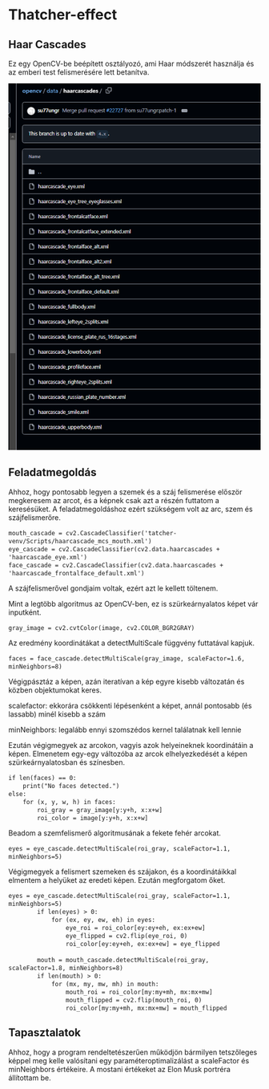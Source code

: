 # Thatcher-effect
## Haar Cascades

Ez egy OpenCV-be beépített osztályozó, ami Haar módszerét használja és az emberi test felismerésére lett betanítva.

![alt text](image.png)

## Feladatmegoldás
Ahhoz, hogy pontosabb legyen a szemek és a száj felismerése először megkeresem az arcot, és a képnek csak azt a részén futtatom a keresésüket. A feladatmegoldáshoz ezért szükségem volt az arc, szem és szájfelismerőre.
```
mouth_cascade = cv2.CascadeClassifier('tatcher-venv/Scripts/haarcascade_mcs_mouth.xml')
eye_cascade = cv2.CascadeClassifier(cv2.data.haarcascades + 'haarcascade_eye.xml')
face_cascade = cv2.CascadeClassifier(cv2.data.haarcascades + 'haarcascade_frontalface_default.xml')
```
A szájfelismerővel gondjaim voltak, ezért azt le kellett töltenem.

Mint a legtöbb algoritmus az OpenCV-ben, ez is szürkeárnyalatos képet vár inputként.
```
gray_image = cv2.cvtColor(image, cv2.COLOR_BGR2GRAY)
```

 Az eredmény koordinátákat a detectMultiScale függvény futtatával kapjuk.
```
faces = face_cascade.detectMultiScale(gray_image, scaleFactor=1.6, minNeighbors=8)
```
Végigpásztáz a képen, azán iteratívan a kép egyre kisebb változatán és közben objektumokat keres.

scalefactor: ekkorára csökkenti lépésenként a képet, annál pontosabb (és lassabb) minél kisebb a szám

minNeighbors: legalább ennyi szomszédos kernel találatnak kell lennie

Ezután végigmegyek az arcokon, vagyis azok helyeineknek koordinátáin a képen. Elmenetem egy-egy változóba az arcok elhelyezkedését a képen szürkeárnyalatosban és színesben.
```
if len(faces) == 0:
    print("No faces detected.")
else:
    for (x, y, w, h) in faces:
        roi_gray = gray_image[y:y+h, x:x+w]
        roi_color = image[y:y+h, x:x+w]
```

 Beadom a szemfelismerő algoritmusának a fekete fehér arcokat.
```
eyes = eye_cascade.detectMultiScale(roi_gray, scaleFactor=1.1, minNeighbors=5)
```
 Végigmegyek a felismert szemeken és szájakon, és a koordinátáikkal elmentem a helyüket az eredeti képen. Ezután megforgatom őket.
```
eyes = eye_cascade.detectMultiScale(roi_gray, scaleFactor=1.1, minNeighbors=5)
        if len(eyes) > 0:
            for (ex, ey, ew, eh) in eyes:
                eye_roi = roi_color[ey:ey+eh, ex:ex+ew]
                eye_flipped = cv2.flip(eye_roi, 0)
                roi_color[ey:ey+eh, ex:ex+ew] = eye_flipped

        mouth = mouth_cascade.detectMultiScale(roi_gray, scaleFactor=1.8, minNeighbors=8)
        if len(mouth) > 0:
            for (mx, my, mw, mh) in mouth:
                mouth_roi = roi_color[my:my+mh, mx:mx+mw]
                mouth_flipped = cv2.flip(mouth_roi, 0)
                roi_color[my:my+mh, mx:mx+mw] = mouth_flipped
```

## Tapasztalatok
Ahhoz, hogy a program rendeltetészerűen működjön bármilyen tetszőleges képpel meg kelle valósítani egy paraméteroptimalizálást a scaleFactor és minNeighbors értékeire. A mostani értékeket az Elon Musk portréra állítottam be.